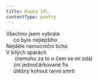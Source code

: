 ```yaml
---
title: Kapka IX\.
contentType: poetry
---
```


<section>

Všechno jsem vybrala  
     co bylo nejlepšího  
Nejdéle nemocniční ticho  
V bílých spárách  
      (nemohu za to o čem se mi zdá)  
     zní jednočárkované fis  
     útěšný kohout ranní smrti

</section>
